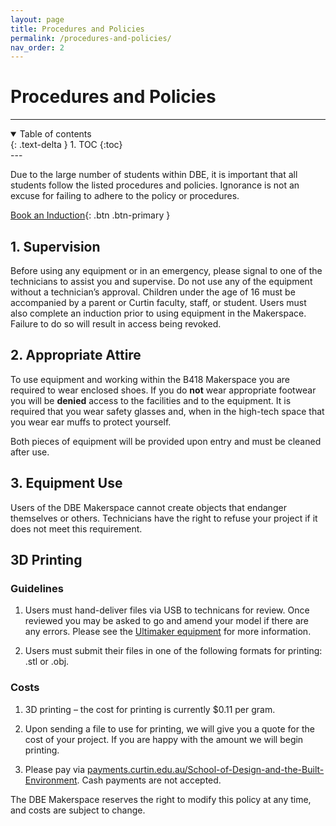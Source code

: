 ```yaml
---
layout: page
title: Procedures and Policies
permalink: /procedures-and-policies/
nav_order: 2
---
```

# Procedures and Policies

---

<details open markdown="block">
  <summary>
    Table of contents
  </summary>
  {: .text-delta }
1. TOC
{:toc}
</details>
---


Due to the large number of students within DBE, it is important that all students follow the listed procedures and policies. Ignorance is not an excuse for failing to adhere to the policy or procedures.

[Book an Induction](https://siso.curtin.edu.au/sodbe//){: .btn .btn-primary }

## 1. Supervision
Before using any equipment or in an emergency, please signal to one of the technicians to assist you and supervise. Do not use any of the equipment without a technician’s approval. Children under the age of 16 must be accompanied by a parent or Curtin faculty, staff, or student. Users must also complete an induction prior to using equipment in the Makerspace. Failure to do so will result in access being revoked.

<!-- ![](/assets/images/powertools-example.jpg) -->


## 2. Appropriate Attire
To use equipment and working within the B418 Makerspace you are required to wear enclosed shoes. If you do **not** wear appropriate footwear you will be **denied** access to the facilities and to the equipment. It is required that you wear safety glasses and, when in the high-tech space that you wear ear muffs to protect yourself.

Both pieces of equipment will be provided upon entry and must be cleaned after use.

## 3. Equipment Use
Users of the DBE Makerspace cannot create objects that endanger themselves or others. Technicians have the right to refuse your project if it does not meet this requirement.


## 3D Printing
### Guidelines

1. Users must hand-deliver files via USB to technicans for review. Once reviewed you may be asked to go and amend your model if there are any errors. Please see the [Ultimaker equipment](mailto:dbe-technicalsupport@curtin.edu.au) for more information.

2.  Users must submit their files in one of the following formats for printing:
.stl or .obj.

### Costs
1. 3D printing – the cost for printing is currently $0.11 per gram.

2. Upon sending a file to use for printing, we will give you a quote for the cost of your project. If you are happy with the amount we will begin printing.

3. Please pay via [payments.curtin.edu.au/School-of-Design-and-the-Built-Environment](https://payments.curtin.edu.au/School-of-Design-and-the-Built-Environment/menu). Cash payments are not accepted.

The DBE Makerspace reserves the right to modify this policy at any time, and costs are subject to change.
